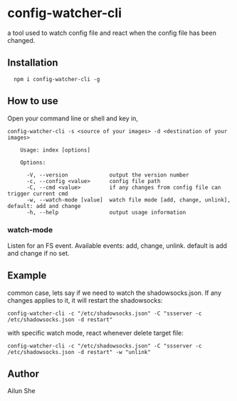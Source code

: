 # config-watcher-cli

a tool used to watch config file and react when the config file has been changed.

## Installation

```shell
  npm i config-watcher-cli -g
```

## How to use

Open your command line or shell and key in,

`config-watcher-cli -s <source of your images> -d <destination of your images>`

```
    Usage: index [options]
  
    Options:
  
      -V, --version             output the version number
      -c, --config <value>      config file path
      -C, --cmd <value>         if any changes from config file can trigger current cmd
      -w, --watch-mode [value]  watch file mode [add, change, unlink], default: add and change
      -h, --help                output usage information
```

### watch-mode

Listen for an FS event. Available events: add, change, unlink. default is add and change if no set.

## Example

common case, lets say if we need to watch the shadowsocks.json. If any changes applies to it, it will restart the shadowsocks:

`config-watcher-cli -c "/etc/shadowsocks.json" -C "ssserver -c /etc/shadowsocks.json -d restart"`

with specific watch mode, react whenever delete target file:

`config-watcher-cli -c "/etc/shadowsocks.json" -C "ssserver -c /etc/shadowsocks.json -d restart" -w "unlink"` 

## Author
Ailun She
